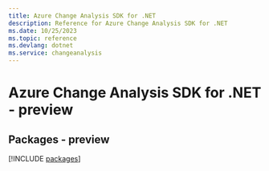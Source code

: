```yaml
---
title: Azure Change Analysis SDK for .NET
description: Reference for Azure Change Analysis SDK for .NET
ms.date: 10/25/2023
ms.topic: reference
ms.devlang: dotnet
ms.service: changeanalysis
---
```

# Azure Change Analysis SDK for .NET - preview
## Packages - preview
[!INCLUDE [packages](change-analysis-index.md)]